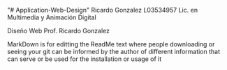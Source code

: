 "# Application-Web-Design" 
Ricardo Gonzalez
L03534957
Lic. en Multimedia y Animación Digital

Diseño Web
Prof. Ricardo Gonzalez

MarkDown is for editting the ReadMe text where people downloading or seeing your git can be informed by the author of different information that can serve or be used for the installation or usage of it
